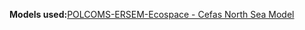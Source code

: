 **Models used:**<a href="/resources/Modelling_in_the_NE_Atlantic.pdf" target="_blank">POLCOMS-ERSEM-Ecospace - Cefas North Sea Model</a>
